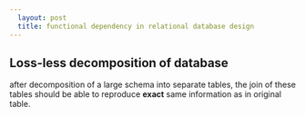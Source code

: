 ```yaml
---
  layout: post
  title: functional dependency in relational database design
---
```


## Loss-less decomposition of database
after decomposition of a large schema into separate tables, the join of these tables should be able to reproduce **exact** same information as in original table.
